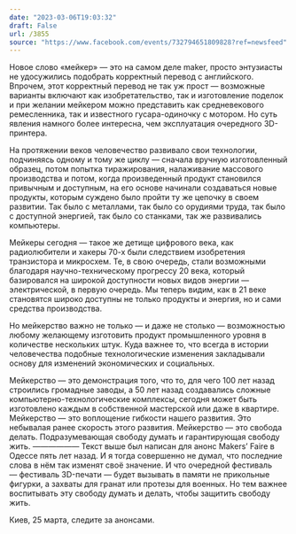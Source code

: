 ```yaml
---
date: "2023-03-06T19:03:32"
draft: False
url: /3855
source: "https://www.facebook.com/events/732794651809828?ref=newsfeed"
---
```


Новое слово «мейкер» — это на самом деле maker, просто энтузиасты не удосужились подобрать корректный перевод с английского. Впрочем, этот корректный перевод не так уж прост — возможные варианты включают как изобретательство, так и изготовление поделок и при желании мейкером можно представить как средневекового ремесленника, так и известного гусара-одиночку с мотором. Но суть явления намного более интересна, чем эксплуатация очередного 3D-принтера.

На протяжении веков человечество развивало свои технологии, подчиняясь одному и тому же циклу — сначала вручную изготовленный образец, потом попытка тиражирования, налаживание массового производства и потом, когда произведенный продукт становился привычным и доступным, на его основе начинали создаваться новые продукты, которым суждено было пройти ту же цепочку в своем развитии. Так было с металлами, так было со орудиями труда, так было с доступной энергией, так было со станками, так же развивались компьютеры. 

Мейкеры сегодня — такое же детище цифрового века, как радиолюбители и хакеры 70-х были следствием изобретения транзистора и микросхем. Те, в свою очередь, стали возможными благодаря научно-техническому прогрессу 20 века, который базировался на широкой доступности новых видов энергии — электрической, в первую очередь. Мы теперь видим, как в 21 веке становятся широко доступны не только продукты и энергия, но и сами средства производства.

Но мейкерство важно не только — и даже не столько — возможностью любому желающему изготовить продукт промышленного уровня в количестве нескольких штук. Куда важнее то, что всегда в истории человечества подобные технологические изменения закладывали основу для изменений экономических и социальных. 

Мейкерство — это демонстрация того, что то, для чего 100 лет назад строились громадные заводы, а 50 лет назад создавались сложные компьютерно-технологические комплексы, сегодня может быть изготовлено каждым в собственной мастерской или даже в квартире. Мейкерство — это воплощение гибкости нашего развития. Это небывалая ранее скорость этого развития. Мейкерство — это свобода делать. Подразумевающая свободу думать и гарантирующая свободу жить.
——————
Текст выше был написан для анонс Makers’ Faire в Одессе пять лет назад. И я тогда совершенно не думал, что последние слова в нём так изменят своё значение. И что очередной фестиваль — фестиваль 3D-печати — будет вызывать в памяти не прикольные фигурки, а захваты для гранат или протезы для военных. Но тем важнее воспитывать эту свободу думать и делать, чтобы защитить свободу жить.

Киев, 25 марта, следите за анонсами.
